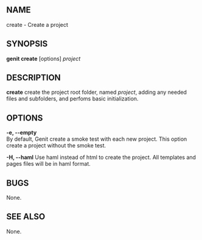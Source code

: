 NAME
---------------
create - Create a project

SYNOPSIS
---------------
**genit create** [options] _project_

DESCRIPTION
---------------
**create** create the project root folder, named _project_, adding any needed files
and subfolders, and perfoms basic initialization.

OPTIONS
---------------
**-e, --empty**  
By default, Genit create a smoke test with each new project. This option create a project
without the smoke test.

**-H, --haml**
Use haml instead of html to create the project. All templates and pages files
will be in haml format.

BUGS
---------------
None.

SEE ALSO
---------------
None.
